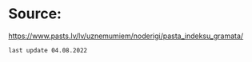 # Source:
https://www.pasts.lv/lv/uznemumiem/noderigi/pasta_indeksu_gramata/

`last update 04.08.2022`
